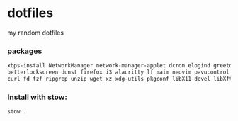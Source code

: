 # dotfiles
my random dotfiles

### packages
```sh
xbps-install NetworkManager network-manager-applet dcron elogind greetd opendoas pipewire polkit polkit-gnome udiskie ufw xdg-desktop-portal xdg-desktop-portal-gtk xinit xorg zsh mpd \
betterlockscreen dunst firefox i3 alacritty lf maim neovim pavucontrol picom playerctl polybar rofi xclip ncmpcpp \
curl fd fzf ripgrep unzip wget xz xdg-utils pkgconf libX11-devel libXft-devel libXinerama-devel chafa bat mediainfo
```

### Install with stow:
```bash
stow .
```
